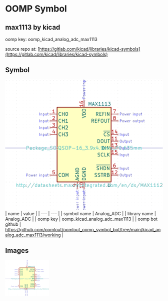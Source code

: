 # OOMP Symbol  
## max1113  by kicad  
  
oomp key: oomp_kicad_analog_adc_max1113  
  
source repo at: [https://gitlab.com/kicad/libraries/kicad-symbols](https://gitlab.com/kicad/libraries/kicad-symbols)  
## Symbol  
  
[![working.png](working_600.png)](working.png)  
| name | value | 
| --- | --- | 
| symbol name | Analog_ADC | 
| library name | Analog_ADC | 
| oomp key | oomp_kicad_analog_adc_max1113 | 
| oomp bot github | https://github.com/oomlout/oomlout_oomp_symbol_bot/tree/main/kicad_analog_adc_max1113/working | 
## Images  
  
[![working.png](working_140.png)](working.png)  
